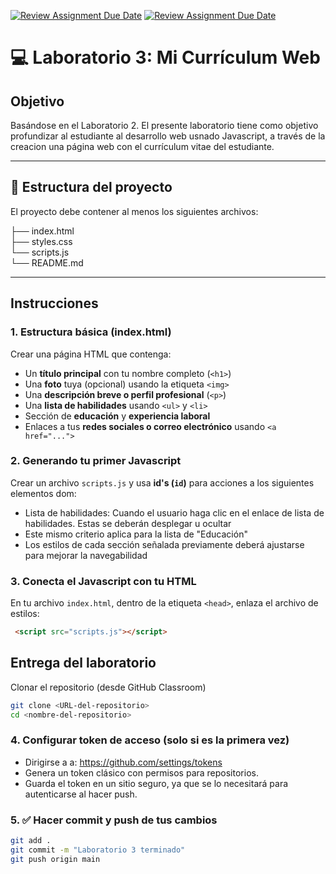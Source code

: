 [![Review Assignment Due Date](https://classroom.github.com/assets/deadline-readme-button-22041afd0340ce965d47ae6ef1cefeee28c7c493a6346c4f15d667ab976d596c.svg)](https://classroom.github.com/a/TBhafgma)
[![Review Assignment Due Date](https://classroom.github.com/assets/deadline-readme-button-22041afd0340ce965d47ae6ef1cefeee28c7c493a6346c4f15d667ab976d596c.svg)](https://classroom.github.com/a/vl4jljH6)
# 💻 Laboratorio 3: Mi Currículum Web

## Objetivo

Basándose en el Laboratorio 2. El presente laboratorio tiene como objetivo profundizar al estudiante al desarrollo web usnado Javascript, a través de la creacion una página web con el currículum vitae del estudiante.

---

## 📁 Estructura del proyecto

El proyecto debe contener al menos los siguientes archivos:


  ├── index.html <br>
  ├── styles.css <br>
  └── scripts.js <br>
  └── README.md <br>


---

## Instrucciones

### 1. Estructura básica (index.html)

Crear una página HTML que contenga:

- Un **título principal** con tu nombre completo (`<h1>`)
- Una **foto** tuya (opcional) usando la etiqueta `<img>`
- Una **descripción breve o perfil profesional** (`<p>`)
- Una **lista de habilidades** usando `<ul>` y `<li>`
- Sección de **educación** y **experiencia laboral**
- Enlaces a tus **redes sociales o correo electrónico** usando `<a href="...">`

### 2. Generando tu primer Javascript

Crear un archivo `scripts.js` y usa **id's (`id`)** para acciones a los siguientes elementos dom:

- Lista de habilidades: Cuando el usuario haga clic en el enlace de lista de habilidades. Estas se deberán desplegar u ocultar
- Este mismo criterio aplica para la lista de "Educación"
- Los estilos de cada sección señalada previamente deberá ajustarse para mejorar la navegabilidad

### 3. Conecta el Javascript con tu HTML

En tu archivo `index.html`, dentro de la etiqueta `<head>`, enlaza el archivo de estilos:

```html
 <script src="scripts.js"></script>
```

## Entrega del laboratorio
Clonar el repositorio (desde GitHub Classroom)

```bash
git clone <URL-del-repositorio>
cd <nombre-del-repositorio>
```

### 4. Configurar token de acceso (solo si es la primera vez)
- Dirigirse a a: https://github.com/settings/tokens
- Genera un token clásico con permisos para repositorios.
- Guarda el token en un sitio seguro, ya que se lo necesitará para autenticarse al hacer push.

### 5. ✅ Hacer commit y push de tus cambios
```bash
git add .
git commit -m "Laboratorio 3 terminado"
git push origin main
```
